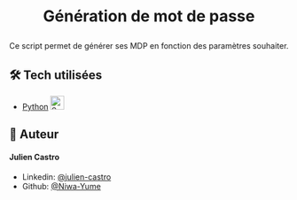 
# <p align="center">Génération de mot de passe</p>

Ce script permet de générer ses MDP en fonction des paramètres souhaiter.

  
## 🛠️ Tech utilisées 
- [Python](https://www.python.org) <img src="https://raw.githubusercontent.com/Tarikul-Islam-Anik/Animated-Fluent-Emojis/master/Emojis/Animals/Snake.png" alt="Snake" width="25" height="25" />


## 🙇 Auteur
#### Julien Castro
- Linkedin: [@julien-castro](https://www.linkedin.com/in/julien-castro/)
- Github: [@Niwa-Yume](https://github.com/Niwa-Yume)
        
